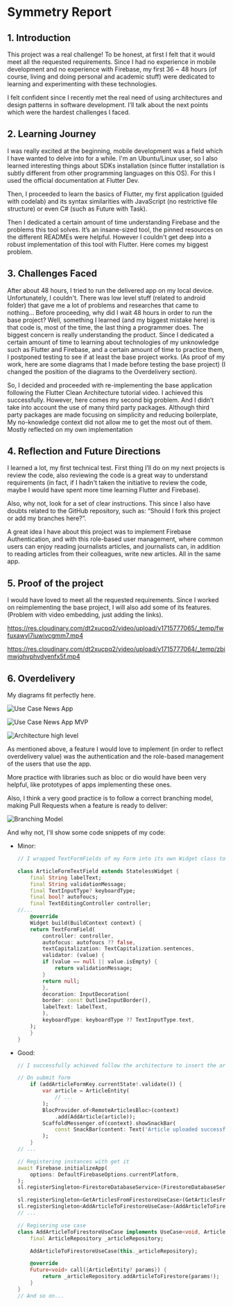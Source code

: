 # Symmetry Report

## 1. Introduction

This project was a real challenge! To be honest, at first I felt that it would meet all the requested requirements. Since I had no experience in mobile development and no experience with Firebase, my first 36 ~ 48 hours (of course, living and doing personal and academic stuff) were dedicated to learning and experimenting with these technologies.

I felt confident since I recently met the real need of using architectures and design patterns in software development. I’ll talk about the next points which were the hardest challenges I faced.

## 2. Learning Journey

I was really excited at the beginning, mobile development was a field which I have wanted to delve into for a while. I'm an Ubuntu/Linux user, so I also learned interesting things about SDKs installation (since flutter installation is subtly different from other programming languages on this OS). For this I used the official documentation at Flutter Dev.

Then, I proceeded to learn the basics of Flutter, my first application (guided with codelab) and its syntax similarities with JavaScript (no restrictive file structure) or even C# (such as Future with Task).

Then I dedicated a certain amount of time understanding Firebase and the problems this tool solves. It’s an insane-sized tool, the pinned resources on the different READMEs were helpful. However I couldn't get deep into a robust implementation of this tool with Flutter. Here comes my biggest problem.

## 3. Challenges Faced

After about 48 hours, I tried to run the delivered app on my local device. Unfortunately, I couldn't. There was low level stuff (related to android folder) that gave me a lot of problems and researches that came to nothing… Before proceeding, why did I wait 48 hours in order to run the base project? Well, something I learned (and my biggest mistake here) is that code is, most of the time, the last thing a programmer does. The biggest concern is really understanding the product. Since I dedicated a certain amount of time to learning about technologies of my unknowledge such as Flutter and Firebase, and a certain amount of time to practice them, I postponed testing to see if at least the base project works. (As proof of my work, here are some diagrams that I made before testing the base project) (I changed the position of the diagrams to the Overdelivery section).

So, I decided and proceeded with re-implementing the base application following the Flutter Clean Architecture tutorial video. I achieved this successfully. However, here comes my second big problem. And I didn’t take into account the use of many third party packages. Although third party packages are made focusing on simplicity and reducing boilerplate, My no-knowledge context did not allow me to get the most out of them. Mostly reflected on my own implementation

## 4. Reflection and Future Directions

I learned a lot, my first technical test. First thing I’ll do on my next projects is review the code, also reviewing the code is a great way to understand requirements (in fact, if I hadn't taken the initiative to review the code, maybe I would have spent more time learning Flutter and Firebase).

Also, why not, look for a set of clear instructions. This since I also have doubts related to the GitHub repository, such as: “Should I fork this project or add my branches here?”.

A great idea I have about this project was to implement Firebase Authentication, and with this role-based user management, where common users can enjoy reading journalists articles, and journalists can, in addition to reading articles from their colleagues, write new articles. All in the same app.

## 5. Proof of the project

I would have loved to meet all the requested requirements. Since I worked on reimplementing the base project, I will also add some of its features. (Problem with video embedding, just adding the links).

https://res.cloudinary.com/dt2xucpq2/video/upload/v1715777065/_temp/fwfuxawyl7iuwivcgmm7.mp4


https://res.cloudinary.com/dt2xucpq2/video/upload/v1715777064/_temp/zbimwjqhvphvdyenfx5f.mp4


## 6. Overdelivery

My diagrams fit perfectly here.

![Use Case News App](https://res.cloudinary.com/dt2xucpq2/image/upload/v1715777517/_temp/lsulbnpclk36snigyf07.png)

![Use Case News App MVP](https://res.cloudinary.com/dt2xucpq2/image/upload/v1715777516/_temp/h0qllzn4ldwoxnfajlhf.png)

![Architecture high level](https://res.cloudinary.com/dt2xucpq2/image/upload/v1715777516/_temp/xam3ee9hxvimnhqbkcfl.png)

As mentioned above, a feature I would love to implement (in order to reflect overdelivery value) was the authentication and the role-based management of the users that use the app.

More practice with libraries such as bloc or dio would have been very helpful, like prototypes of apps implementing these ones.

Also, I think a very good practice is to follow a correct branching model, making Pull Requests when a feature is ready to deliver:

![Branching Model](https://res.cloudinary.com/dt2xucpq2/image/upload/v1715778185/_temp/l9nlnwtlr3wlcgrt11yj.png)

And why not, I'll show some code snippets of my code:

- Minor:

  ```dart
  // I wrapped TextFormFields of my Form into its own Widget class to avoid boilerplate. Such as React components.

  class ArticleFormTextField extends StatelessWidget {
      final String labelText;
      final String validationMessage;
      final TextInputType? keyboardType;
      final bool? autofoucs;
      final TextEditingController controller;
  //...
      @override
      Widget build(BuildContext context) {
      return TextFormField(
          controller: controller,
          autofocus: autofoucs ?? false,
          textCapitalization: TextCapitalization.sentences,
          validator: (value) {
          if (value == null || value.isEmpty) {
              return validationMessage;
          }
          return null;
          },
          decoration: InputDecoration(
          border: const OutlineInputBorder(),
          labelText: labelText,
          ),
          keyboardType: keyboardType ?? TextInputType.text,
      );
      }
  }
  ```

- Good:

  ```dart
  // I successfully achieved follow the architecture to insert the article into Firestore

  // On submit form
      if (addArticleFormKey.currentState!.validate()) {
          var article = ArticleEntity(
              // ...
          );
          BlocProvider.of<RemoteArticlesBloc>(context)
              .add(AddArticle(article));
          ScaffoldMessenger.of(context).showSnackBar(
              const SnackBar(content: Text('Article uploaded successfully!')),
          );
      }
  // ...
  ```

  ```dart
  // Registering instances with get it
  await Firebase.initializeApp(
      options: DefaultFirebaseOptions.currentPlatform,
  );
  sl.registerSingleton<FirestoreDatabaseService>(FirestoreDatabaseService());

  sl.registerSingleton<GetArticlesFromFirestoreUseCase>(GetArticlesFromFirestoreUseCase(sl()));
  sl.registerSingleton<AddArticleToFirestoreUseCase>(AddArticleToFirestoreUseCase(sl()));
  // ...
  ```

  ```dart
  // Regisering use case
  class AddArticleToFirestoreUseCase implements UseCase<void, ArticleEntity> {
      final ArticleRepository _articleRepository;

      AddArticleToFirestoreUseCase(this._articleRepository);

      @override
      Future<void> call({ArticleEntity? params}) {
          return _articleRepository.addArticleToFirestore(params!);
      }
  }
  // And so on...
  ```
